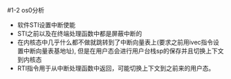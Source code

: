 #1-2 os0分析
* 软件STI设置中断使能
* STI之前以及在终端处理函数中都是屏蔽中断的
* 在内核态中几乎什么都不做就跳转到了中断向量表上(要求之前用ivec指令设置中断向量表基地址), 但是在用户态会进行用户台栈sp的保存并且切换上下文到内核态
* RTI指令用于从中断处理函数中返回，可能切换上下文到之前来的用户态。
